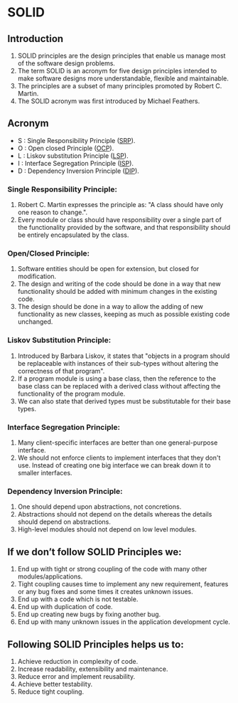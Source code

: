 # SOLID

## Introduction
1. SOLID principles are the design principles that enable us manage most of the software design problems.
2. The term SOLID is an acronym for five design principles intended to make software designs more understandable, flexible and maintainable.
3. The principles are a subset of many principles promoted by Robert C. Martin.
4. The SOLID acronym was first introduced by Michael Feathers.

## Acronym
- S : Single Responsibility Principle ([SRP](SRP)).
- O : Open closed Principle ([OCP](OCP)).
- L : Liskov substitution Principle ([LSP](LSP)).
- I : Interface Segregation Principle ([ISP](ISP)).
- D : Dependency Inversion Principle ([DIP](DIP)).

### Single Responsibility Principle:
1. Robert C. Martin expresses the principle as: "A class should have only one reason to change.".
2. Every module or class should have responsibility over a single part of the functionality provided by the software, and that responsibility should be entirely encapsulated by the class.

### Open/Closed Principle:
1. Software entities should be open for extension, but closed for modification.
2. The design and writing of the code should be done in a way that new functionality should be added with minimum changes in the existing code.
3. The design should be done in a way to allow the adding of new functionality as new classes, keeping as much as possible existing code unchanged.

### Liskov Substitution Principle:
1. Introduced by Barbara Liskov, it states that "objects in a program should be replaceable with instances of their sub-types without altering the correctness of that program".
2. If a program module is using a base class, then the reference to the base class can be replaced with a derived class without affecting the functionality of the program module.
3. We can also state that derived types must be substitutable for their base types.

### Interface Segregation Principle:
1. Many client-specific interfaces are better than one general-purpose interface.
2. We should not enforce clients to implement interfaces that they don't use. Instead of creating one big interface we can break down it to smaller interfaces.

### Dependency Inversion Principle:
1. One should depend upon abstractions, not concretions.
2. Abstractions should not depend on the details whereas the details should depend on abstractions.
3. High-level modules should not depend on low level modules.

## If we don’t follow SOLID Principles we:
1. End up with tight or strong coupling of the code with many other modules/applications.
2. Tight coupling causes time to implement any new requirement, features or any bug fixes and some times it creates unknown issues.
3. End up with a code which is not testable.
4. End up with duplication of code.
5. End up creating new bugs by fixing another bug.
6. End up with many unknown issues in the application development cycle.

## Following SOLID Principles helps us to:
1. Achieve reduction in complexity of code.
2. Increase readability, extensibility and maintenance.
3. Reduce error and implement reusability.
4. Achieve better testability.
5. Reduce tight coupling.
 

